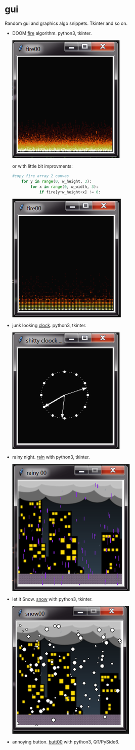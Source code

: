 # gui

Random gui and graphics algo snippets.
Tkinter and so on.

- DOOM [fire](fir00.py) algorithm. python3, tkinter.
  
  ![](./imgs/fir00.png)
  
  or with little bit improvments:
  
  ```python
  #copy fire array 2 canvas
      for y in range(0, w_height, 3):
          for x in range(0, w_width, 3):
              if fire[y*w_height+x] != 0:
  ```
  
  ![](./imgs/fir01.png)

- junk looking [clock](clock00.py). python3, tkinter.
  
  ![](./imgs/klock.png)

- rainy night. [rain](rain.py) with python3, tkinter.
  
  ![](./imgs/rain.png)

- let it Snow. [snow](snow01.py) with python3, tkinter.
  
  ![](./imgs/snow.png)

- annoying button. [butt00](butt00.py) with python3, QT/PySide6.

